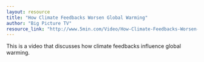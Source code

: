 ```yaml
---
layout: resource
title: "How Climate Feedbacks Worsen Global Warming"
author: "Big Picture TV"
resource_link: "http://www.5min.com/Video/How-Climate-Feedbacks-Worsen-Global-Warming-516923291"
---
```


This is a video that discusses how climate feedbacks influence global warming.
